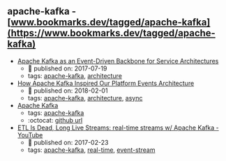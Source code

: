 apache-kafka - [www.bookmarks.dev/tagged/apache-kafka](https://www.bookmarks.dev/tagged/apache-kafka) 
---
* [Apache Kafka as an Event-Driven Backbone for Service Architectures](https://www.confluent.io/blog/apache-kafka-for-service-architectures/)
    * :calendar: published on: 2017-07-19
    * tags: [apache-kafka](../tags/apache-kafka.md), [architecture](../tags/architecture.md)
* [How Apache Kafka Inspired Our Platform Events Architecture](https://engineering.salesforce.com/how-apache-kafka-inspired-our-platform-events-architecture-2f351fe4cf63)
    * :calendar: published on: 2018-02-01
    * tags: [apache-kafka](../tags/apache-kafka.md), [architecture](../tags/architecture.md), [async](../tags/async.md)
* [Apache Kafka](http://kafka.apache.org/)
    * tags: [apache-kafka](../tags/apache-kafka.md)
    * :octocat: [github url](https://github.com/apache/kafka)
* [ETL Is Dead, Long Live Streams: real-time streams w/ Apache Kafka - YouTube](https://www.youtube.com/watch?v=I32hmY4diFY)
    * :calendar: published on: 2017-02-23
    * tags: [apache-kafka](../tags/apache-kafka.md), [real-time](../tags/real-time.md), [event-stream](../tags/event-stream.md)
